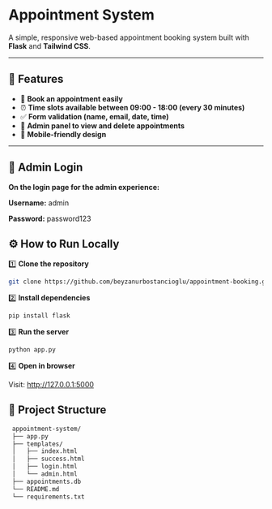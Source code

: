# Appointment System

A simple, responsive web-based appointment booking system built with **Flask** and **Tailwind CSS**.



---

## 📌 Features

- 📅 **Book an appointment easily**
- ⏰ **Time slots available between 09:00 - 18:00 (every 30 minutes)**
- ✅ **Form validation (name, email, date, time)**
- 🔑 **Admin panel to view and delete appointments**
- 📱 **Mobile-friendly design**

---
## 🔑 Admin Login
**On the login page for the admin experience:**

**Username:** admin

**Password:** password123

## ⚙️ How to Run Locally

1️⃣ **Clone the repository**

```bash
git clone https://github.com/beyzanurbostancioglu/appointment-booking.git
```

2️⃣ **Install dependencies**

```bash
pip install flask
```

3️⃣ **Run the server**
 ```bash
 python app.py
 ```

4️⃣ **Open in browser**

Visit: http://127.0.0.1:5000

## 📂 Project Structure
```bash
 appointment-system/
 ├── app.py
 ├── templates/
 │   ├── index.html
 │   ├── success.html
 │   ├── login.html
 │   └── admin.html
 ├── appointments.db  
 └── README.md
 └── requirements.txt
 ```
